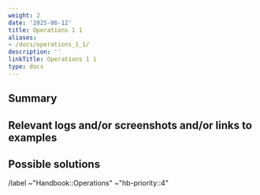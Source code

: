```yaml
---
weight: 2
date: '2025-06-12'
title: Operations 1 1
aliases:
- /docs/operations_1_1/
description: ''
linkTitle: Operations 1 1
type: docs
---
```


<!---
Please read this!

Before opening a new issue, make sure to search for keywords in the issues: https://gitlab.com/gitlab-com/content-sites/handbook/-/issues

and verify the issue you're about to submit isn't a duplicate.
--->

## Summary

<!-- Summarize the requeset, need, or problem to solve. -->

## Relevant logs and/or screenshots and/or links to examples

<!-- Paste any relevant logs - please use code blocks (```) to format console output, logs, and code
 as it's tough to read otherwise. -->

## Possible solutions

<!-- If you can, propose one or more possible solutions. -->

<!-- Please read the priority guidelines before updating the labels: https://handbook.gitlab.com/handbook/content-websites/#priority -->
/label ~"Handbook::Operations" ~"hb-priority::4"
